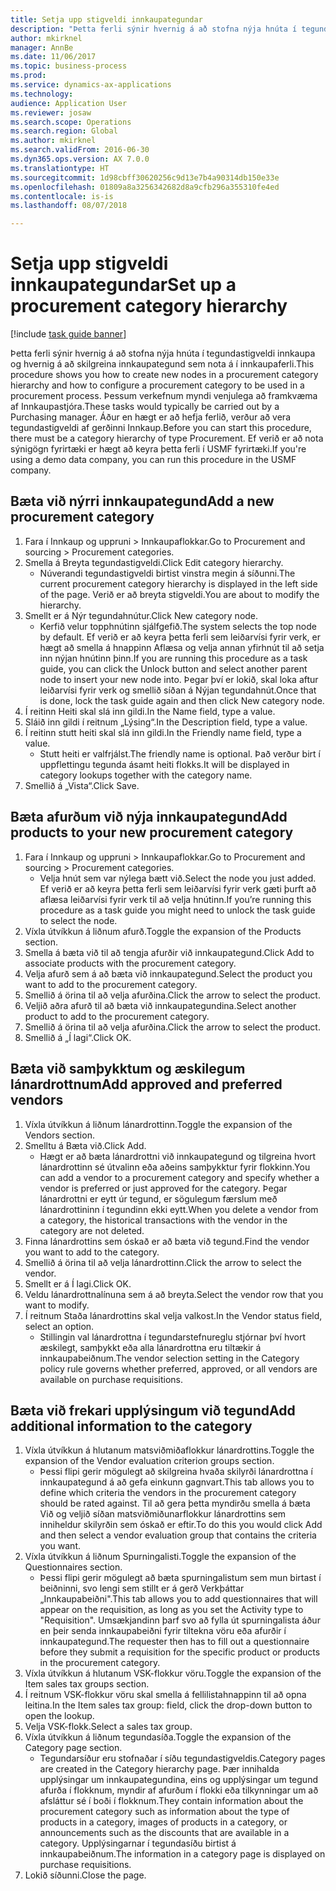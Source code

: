 ```yaml
--- 
title: Setja upp stigveldi innkaupategundar
description: "Þetta ferli sýnir hvernig á að stofna nýja hnúta í tegundastigveldi innkaupa og hvernig á að skilgreina innkaupategund sem nota á í innkaupaferli."
author: mkirknel
manager: AnnBe
ms.date: 11/06/2017
ms.topic: business-process
ms.prod: 
ms.service: dynamics-ax-applications
ms.technology: 
audience: Application User
ms.reviewer: josaw
ms.search.scope: Operations
ms.search.region: Global
ms.author: mkirknel
ms.search.validFrom: 2016-06-30
ms.dyn365.ops.version: AX 7.0.0
ms.translationtype: HT
ms.sourcegitcommit: 1d98cbff30620256c9d13e7b4a90314db150e33e
ms.openlocfilehash: 01809a8a3256342682d8a9cfb296a355310fe4ed
ms.contentlocale: is-is
ms.lasthandoff: 08/07/2018

---
```

# <a name="set-up-a-procurement-category-hierarchy"></a><span data-ttu-id="dd8e6-103">Setja upp stigveldi innkaupategundar</span><span class="sxs-lookup"><span data-stu-id="dd8e6-103">Set up a procurement category hierarchy</span></span>

[!include [task guide banner](../../includes/task-guide-banner.md)]

<span data-ttu-id="dd8e6-104">Þetta ferli sýnir hvernig á að stofna nýja hnúta í tegundastigveldi innkaupa og hvernig á að skilgreina innkaupategund sem nota á í innkaupaferli.</span><span class="sxs-lookup"><span data-stu-id="dd8e6-104">This procedure shows you how to create new nodes in a procurement category hierarchy and how to configure a procurement category to be used in a procurement process.</span></span> <span data-ttu-id="dd8e6-105">Þessum verkefnum myndi venjulega að framkvæma af Innkaupastjóra.</span><span class="sxs-lookup"><span data-stu-id="dd8e6-105">These tasks would typically be carried out by a Purchasing manager.</span></span> <span data-ttu-id="dd8e6-106">Áður en hægt er að hefja ferlið, verður að vera tegundastigveldi af gerðinni Innkaup.</span><span class="sxs-lookup"><span data-stu-id="dd8e6-106">Before you can start this procedure, there must be a category hierarchy of type Procurement.</span></span> <span data-ttu-id="dd8e6-107">Ef verið er að nota sýnigögn fyrirtæki er hægt að keyra þetta ferli í USMF fyrirtæki.</span><span class="sxs-lookup"><span data-stu-id="dd8e6-107">If you're using a demo data company, you can run this procedure in the USMF company.</span></span>


## <a name="add-a-new-procurement-category"></a><span data-ttu-id="dd8e6-108">Bæta við nýrri innkaupategund</span><span class="sxs-lookup"><span data-stu-id="dd8e6-108">Add a new procurement category</span></span>
1. <span data-ttu-id="dd8e6-109">Fara í Innkaup og uppruni > Innkaupaflokkar.</span><span class="sxs-lookup"><span data-stu-id="dd8e6-109">Go to Procurement and sourcing > Procurement categories.</span></span>
2. <span data-ttu-id="dd8e6-110">Smella á Breyta tegundastigveldi.</span><span class="sxs-lookup"><span data-stu-id="dd8e6-110">Click Edit category hierarchy.</span></span>
    * <span data-ttu-id="dd8e6-111">Núverandi tegundastigveldi birtist vinstra megin á síðunni.</span><span class="sxs-lookup"><span data-stu-id="dd8e6-111">The current procurement category hierarchy is displayed in the left side of the page.</span></span> <span data-ttu-id="dd8e6-112">Verið er að breyta stigveldi.</span><span class="sxs-lookup"><span data-stu-id="dd8e6-112">You  are about to modify the hierarchy.</span></span>  
3. <span data-ttu-id="dd8e6-113">Smellt er á Nýr tegundahnútur.</span><span class="sxs-lookup"><span data-stu-id="dd8e6-113">Click New category node.</span></span>
    * <span data-ttu-id="dd8e6-114">Kerfið velur topphnútinn sjálfgefið.</span><span class="sxs-lookup"><span data-stu-id="dd8e6-114">The system selects the top node by default.</span></span> <span data-ttu-id="dd8e6-115">Ef verið er að keyra þetta ferli sem leiðarvísi fyrir verk, er hægt að smella á hnappinn Aflæsa og velja annan yfirhnút til að setja inn nýjan hnútinn þinn.</span><span class="sxs-lookup"><span data-stu-id="dd8e6-115">If you are running this procedure as a task guide, you can click the Unlock button and select another parent node to insert your new node into.</span></span> <span data-ttu-id="dd8e6-116">Þegar því er lokið, skal loka aftur leiðarvísi fyrir verk og smellið síðan á Nýjan tegundahnút.</span><span class="sxs-lookup"><span data-stu-id="dd8e6-116">Once that is done, lock the task guide again and then click New category node.</span></span>  
4. <span data-ttu-id="dd8e6-117">Í reitinn Heiti skal slá inn gildi.</span><span class="sxs-lookup"><span data-stu-id="dd8e6-117">In the Name field, type a value.</span></span>
5. <span data-ttu-id="dd8e6-118">Sláið inn gildi í reitnum „Lýsing“.</span><span class="sxs-lookup"><span data-stu-id="dd8e6-118">In the Description field, type a value.</span></span>
6. <span data-ttu-id="dd8e6-119">Í reitinn stutt heiti skal slá inn gildi.</span><span class="sxs-lookup"><span data-stu-id="dd8e6-119">In the Friendly name field, type a value.</span></span>
    * <span data-ttu-id="dd8e6-120">Stutt heiti er valfrjálst.</span><span class="sxs-lookup"><span data-stu-id="dd8e6-120">The friendly name is optional.</span></span> <span data-ttu-id="dd8e6-121">Það verður birt í uppflettingu tegunda ásamt heiti flokks.</span><span class="sxs-lookup"><span data-stu-id="dd8e6-121">It will be displayed in category lookups together with the category name.</span></span>  
7. <span data-ttu-id="dd8e6-122">Smellið á „Vista“.</span><span class="sxs-lookup"><span data-stu-id="dd8e6-122">Click Save.</span></span>

## <a name="add-products-to-your-new-procurement-category"></a><span data-ttu-id="dd8e6-123">Bæta afurðum við nýja innkaupategund</span><span class="sxs-lookup"><span data-stu-id="dd8e6-123">Add products to your new procurement category</span></span>
1. <span data-ttu-id="dd8e6-124">Fara í Innkaup og uppruni > Innkaupaflokkar.</span><span class="sxs-lookup"><span data-stu-id="dd8e6-124">Go to Procurement and sourcing > Procurement categories.</span></span>
    * <span data-ttu-id="dd8e6-125">Velja hnút sem var nýlega bætt við.</span><span class="sxs-lookup"><span data-stu-id="dd8e6-125">Select the node you just added.</span></span> <span data-ttu-id="dd8e6-126">Ef verið er að keyra þetta ferli sem leiðarvísi fyrir verk gæti þurft að aflæsa leiðarvísi fyrir verk til að velja hnútinn.</span><span class="sxs-lookup"><span data-stu-id="dd8e6-126">If you’re running this procedure as a task guide you might need to unlock the task guide to select the node.</span></span>  
2. <span data-ttu-id="dd8e6-127">Víxla útvíkkun á liðnum afurð.</span><span class="sxs-lookup"><span data-stu-id="dd8e6-127">Toggle the expansion of the Products section.</span></span>
3. <span data-ttu-id="dd8e6-128">Smella á bæta við til að tengja afurðir við innkaupategund.</span><span class="sxs-lookup"><span data-stu-id="dd8e6-128">Click Add to associate products with the procurement category.</span></span>
4. <span data-ttu-id="dd8e6-129">Velja afurð sem á að bæta við innkaupategund.</span><span class="sxs-lookup"><span data-stu-id="dd8e6-129">Select the product you want to add to the procurement category.</span></span>
5. <span data-ttu-id="dd8e6-130">Smellið á örina til að velja afurðina.</span><span class="sxs-lookup"><span data-stu-id="dd8e6-130">Click the arrow to select the product.</span></span>
6. <span data-ttu-id="dd8e6-131">Veljið aðra afurð til að bæta við innkaupategundina.</span><span class="sxs-lookup"><span data-stu-id="dd8e6-131">Select another product to add to the procurement category.</span></span>
7. <span data-ttu-id="dd8e6-132">Smellið á örina til að velja afurðina.</span><span class="sxs-lookup"><span data-stu-id="dd8e6-132">Click the arrow to select the product.</span></span>
8. <span data-ttu-id="dd8e6-133">Smellið á „Í lagi“.</span><span class="sxs-lookup"><span data-stu-id="dd8e6-133">Click OK.</span></span>

## <a name="add-approved-and-preferred-vendors"></a><span data-ttu-id="dd8e6-134">Bæta við samþykktum og æskilegum lánardrottnum</span><span class="sxs-lookup"><span data-stu-id="dd8e6-134">Add approved and preferred vendors</span></span>
1. <span data-ttu-id="dd8e6-135">Víxla útvíkkun á liðnum lánardrottinn.</span><span class="sxs-lookup"><span data-stu-id="dd8e6-135">Toggle the expansion of the Vendors section.</span></span>
2. <span data-ttu-id="dd8e6-136">Smelltu á Bæta við.</span><span class="sxs-lookup"><span data-stu-id="dd8e6-136">Click Add.</span></span>
    * <span data-ttu-id="dd8e6-137">Hægt er að bæta lánardrottni við innkaupategund og tilgreina hvort lánardrottinn sé útvalinn eða aðeins samþykktur fyrir flokkinn.</span><span class="sxs-lookup"><span data-stu-id="dd8e6-137">You can add a vendor to a procurement category and specify whether a vendor is preferred or just approved for the category.</span></span> <span data-ttu-id="dd8e6-138">Þegar lánardrottni er eytt úr tegund, er sögulegum færslum með lánardrottininn í tegundinn ekki eytt.</span><span class="sxs-lookup"><span data-stu-id="dd8e6-138">When you delete a vendor from a category, the historical transactions with the vendor in the category are not deleted.</span></span>   
3. <span data-ttu-id="dd8e6-139">Finna lánardrottins sem óskað er að bæta við tegund.</span><span class="sxs-lookup"><span data-stu-id="dd8e6-139">Find the vendor you want to add to the category.</span></span>
4. <span data-ttu-id="dd8e6-140">Smellið á örina til að velja lánardrottinn.</span><span class="sxs-lookup"><span data-stu-id="dd8e6-140">Click the arrow to select the vendor.</span></span>
5. <span data-ttu-id="dd8e6-141">Smellt er á Í lagi.</span><span class="sxs-lookup"><span data-stu-id="dd8e6-141">Click OK.</span></span>
6. <span data-ttu-id="dd8e6-142">Veldu lánardrottnalínuna sem á að breyta.</span><span class="sxs-lookup"><span data-stu-id="dd8e6-142">Select the vendor row that you want to modify.</span></span>
7. <span data-ttu-id="dd8e6-143">Í reitnum Staða lánardrottins skal velja valkost.</span><span class="sxs-lookup"><span data-stu-id="dd8e6-143">In the Vendor status field, select an option.</span></span>
    * <span data-ttu-id="dd8e6-144">Stillingin val lánardrottna í tegundarstefnureglu stjórnar því hvort æskilegt, samþykkt eða alla lánardrottna eru tiltækir á innkaupabeiðnum.</span><span class="sxs-lookup"><span data-stu-id="dd8e6-144">The vendor selection setting in the Category policy rule governs whether preferred, approved, or all vendors are available on purchase requisitions.</span></span>   

## <a name="add-additional-information-to-the-category"></a><span data-ttu-id="dd8e6-145">Bæta við frekari upplýsingum við tegund</span><span class="sxs-lookup"><span data-stu-id="dd8e6-145">Add additional information to the category</span></span>
1. <span data-ttu-id="dd8e6-146">Víxla útvíkkun á hlutanum matsviðmiðaflokkur lánardrottins.</span><span class="sxs-lookup"><span data-stu-id="dd8e6-146">Toggle the expansion of the Vendor evaluation criterion groups section.</span></span>
    * <span data-ttu-id="dd8e6-147">Þessi flipi gerir mögulegt að skilgreina hvaða skilyrði lánardrottna í innkaupategund á að gefa einkunn gagnvart.</span><span class="sxs-lookup"><span data-stu-id="dd8e6-147">This tab allows you to define which criteria the vendors in the procurement category should be rated against.</span></span> <span data-ttu-id="dd8e6-148">Til að gera þetta myndirðu smella á bæta Við og veljið síðan matsviðmiðunarflokkur lánardrottins sem inniheldur skilyrðin sem óskað er eftir.</span><span class="sxs-lookup"><span data-stu-id="dd8e6-148">To do this you would click Add and then select a vendor evaluation group that contains the criteria you want.</span></span>  
2. <span data-ttu-id="dd8e6-149">Víxla útvíkkun á liðnum Spurningalisti.</span><span class="sxs-lookup"><span data-stu-id="dd8e6-149">Toggle the expansion of the Questionnaires section.</span></span>
    * <span data-ttu-id="dd8e6-150">Þessi flipi gerir mögulegt að bæta spurningalistum sem mun birtast í beiðninni, svo lengi sem stillt er á gerð Verkþáttar „Innkaupabeiðni".</span><span class="sxs-lookup"><span data-stu-id="dd8e6-150">This tab allows you to add questionnaires that will appear on the requisition, as long as you set the Activity type to "Requisition".</span></span> <span data-ttu-id="dd8e6-151">Umsækjandinn þarf svo að fylla út spurningalista áður en þeir senda innkaupabeiðni fyrir tiltekna vöru eða afurðir í innkaupategund.</span><span class="sxs-lookup"><span data-stu-id="dd8e6-151">The requester then has to fill out a questionnaire before they submit a requisition for the specific product or products in the procurement category.</span></span>  
3. <span data-ttu-id="dd8e6-152">Víxla útvíkkun á hlutanum VSK-flokkur vöru.</span><span class="sxs-lookup"><span data-stu-id="dd8e6-152">Toggle the expansion of the Item sales tax groups section.</span></span>
4. <span data-ttu-id="dd8e6-153">Í reitnum VSK-flokkur vöru skal smella á fellilistahnappinn til að opna leitina.</span><span class="sxs-lookup"><span data-stu-id="dd8e6-153">In the Item sales tax group: field, click the drop-down button to open the lookup.</span></span>
5. <span data-ttu-id="dd8e6-154">Velja VSK-flokk.</span><span class="sxs-lookup"><span data-stu-id="dd8e6-154">Select a sales tax group.</span></span>
6. <span data-ttu-id="dd8e6-155">Víxla útvíkkun á liðnum tegundasíða.</span><span class="sxs-lookup"><span data-stu-id="dd8e6-155">Toggle the expansion of the Category page section.</span></span>
    * <span data-ttu-id="dd8e6-156">Tegundarsíður eru stofnaðar í síðu tegundastigveldis.</span><span class="sxs-lookup"><span data-stu-id="dd8e6-156">Category pages are created in the Category hierarchy page.</span></span> <span data-ttu-id="dd8e6-157">Þær innihalda upplýsingar um innkaupategundina, eins og upplýsingar um tegund afurða í flokknum, myndir af afurðum í flokki eða tilkynningar um að afsláttur sé í boði í flokknum.</span><span class="sxs-lookup"><span data-stu-id="dd8e6-157">They contain information about the procurement category such as information about the type of products in a category, images of products in a category, or announcements such as the discounts that are available in a category.</span></span> <span data-ttu-id="dd8e6-158">Upplýsingarnar í tegundasíðu birtist á innkaupabeiðnum.</span><span class="sxs-lookup"><span data-stu-id="dd8e6-158">The information in a category page is displayed on purchase requisitions.</span></span>  
7. <span data-ttu-id="dd8e6-159">Lokið síðunni.</span><span class="sxs-lookup"><span data-stu-id="dd8e6-159">Close the page.</span></span>


